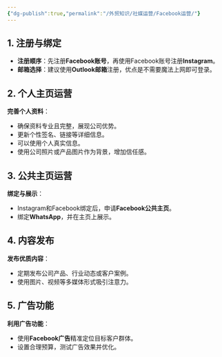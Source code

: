 ```yaml
---
{"dg-publish":true,"permalink":"/外贸知识/社媒运营/Facebook运营/"}
---
```



## 1. 注册与绑定

- **注册顺序**：先注册**Facebook账号**，再使用Facebook账号注册**Instagram**。
- **邮箱选择**：建议使用**Outlook邮箱**注册，优点是不需要魔法上网即可登录。

## 2. 个人主页运营

**完善个人资料**：
- 确保资料专业且完整，展现公司优势。
- 更新个性签名、链接等详细信息。
- 可以使用个人真实信息。
- 使用公司照片或产品图片作为背景，增加信任感。

## 3. 公共主页运营

**绑定与展示**：
- Instagram和Facebook绑定后，申请**Facebook公共主页**。
- 绑定**WhatsApp**，并在主页上展示。

## 4. 内容发布

**发布优质内容**：
- 定期发布公司产品、行业动态或客户案例。
- 使用图片、视频等多媒体形式吸引注意力。

## 5. 广告功能

**利用广告功能**：
- 使用**Facebook广告**精准定位目标客户群体。
- 设置合理预算，测试广告效果并优化。